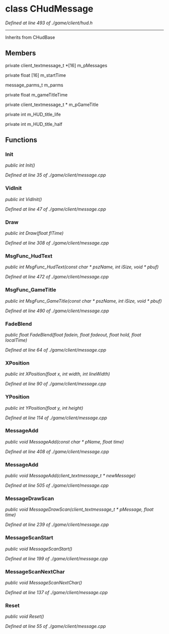 # class CHudMessage

*Defined at line 493 of ./game/client/hud.h*

-----------------------------------------------------



Inherits from CHudBase



## Members

private client_textmessage_t *[16] m_pMessages

private float [16] m_startTime

message_parms_t m_parms

private float m_gameTitleTime

private client_textmessage_t * m_pGameTitle

private int m_HUD_title_life

private int m_HUD_title_half



## Functions

### Init

*public int Init()*

*Defined at line 35 of ./game/client/message.cpp*

### VidInit

*public int VidInit()*

*Defined at line 47 of ./game/client/message.cpp*

### Draw

*public int Draw(float flTime)*

*Defined at line 308 of ./game/client/message.cpp*

### MsgFunc_HudText

*public int MsgFunc_HudText(const char * pszName, int iSize, void * pbuf)*

*Defined at line 472 of ./game/client/message.cpp*

### MsgFunc_GameTitle

*public int MsgFunc_GameTitle(const char * pszName, int iSize, void * pbuf)*

*Defined at line 490 of ./game/client/message.cpp*

### FadeBlend

*public float FadeBlend(float fadein, float fadeout, float hold, float localTime)*

*Defined at line 64 of ./game/client/message.cpp*

### XPosition

*public int XPosition(float x, int width, int lineWidth)*

*Defined at line 90 of ./game/client/message.cpp*

### YPosition

*public int YPosition(float y, int height)*

*Defined at line 114 of ./game/client/message.cpp*

### MessageAdd

*public void MessageAdd(const char * pName, float time)*

*Defined at line 408 of ./game/client/message.cpp*

### MessageAdd

*public void MessageAdd(client_textmessage_t * newMessage)*

*Defined at line 505 of ./game/client/message.cpp*

### MessageDrawScan

*public void MessageDrawScan(client_textmessage_t * pMessage, float time)*

*Defined at line 239 of ./game/client/message.cpp*

### MessageScanStart

*public void MessageScanStart()*

*Defined at line 199 of ./game/client/message.cpp*

### MessageScanNextChar

*public void MessageScanNextChar()*

*Defined at line 137 of ./game/client/message.cpp*

### Reset

*public void Reset()*

*Defined at line 55 of ./game/client/message.cpp*



